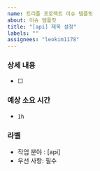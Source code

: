 ```yaml
---
name: 트리플 프로젝트 이슈 템플릿
about: 이슈 템플릿
title: "[api] 제목 설정"
labels: ""
assignees: "leokim1178"
---
```


### 상세 내용

- [ ]

### 예상 소요 시간

- `1h`

### 라벨

- 작업 분야 : [api]
- 우선 사항: 필수
